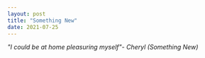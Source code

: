 ```yaml
---
layout: post
title: "Something New"
date: 2021-07-25
---
```


*"I could be at home pleasuring myself"- Cheryl (Something New)*
